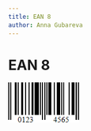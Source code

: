 ```yaml
---
title: EAN 8
author: Anna Gubareva
---
```

# EAN 8

![](../../../../../images/eurd-win-bar-code-ean8.png)